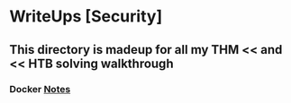 # WriteUps [Security]
## This directory is madeup for all my THM &lt;&lt; and &lt;&lt; HTB solving walkthrough
### Docker [Notes](docker_thm.md)
